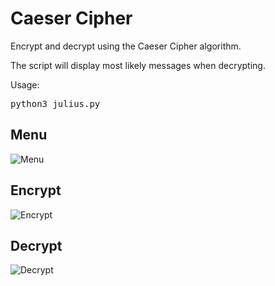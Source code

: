 # Caeser Cipher

Encrypt and decrypt using the Caeser Cipher algorithm.

The script will display most likely messages when decrypting.

Usage:

<pre>python3 julius.py</pre>
  
## Menu

![Menu](https://imgur.com/T0040O3.png)

## Encrypt

![Encrypt](https://imgur.com/eEYwFmr.png)

## Decrypt

![Decrypt](https://imgur.com/HD2pR83.png)

